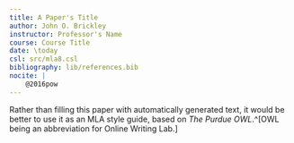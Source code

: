 ```yaml
---
title: A Paper's Title
author: John O. Brickley
instructor: Professor's Name
course: Course Title
date: \today
csl: src/mla8.csl
bibliography: lib/references.bib
nocite: |
    @2016pow
---
```


Rather than filling this paper with automatically generated text, it would be better to use it as an MLA style guide, based on *The Purdue OWL*.^[OWL being an abbreviation for Online Writing Lab.]
